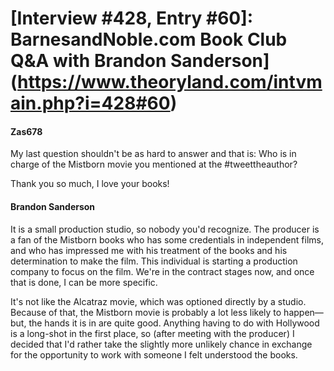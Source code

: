 # [Interview #428, Entry #60]: BarnesandNoble.com Book Club Q&A with Brandon Sanderson](https://www.theoryland.com/intvmain.php?i=428#60)

#### Zas678

My last question shouldn't be as hard to answer and that is: Who is in charge of the Mistborn movie you mentioned at the #tweettheauthor?

Thank you so much, I love your books!

#### Brandon Sanderson

It is a small production studio, so nobody you'd recognize. The producer is a fan of the Mistborn books who has some credentials in independent films, and who has impressed me with his treatment of the books and his determination to make the film. This individual is starting a production company to focus on the film. We're in the contract stages now, and once that is done, I can be more specific.

It's not like the Alcatraz movie, which was optioned directly by a studio. Because of that, the Mistborn movie is probably a lot less likely to happen—but, the hands it is in are quite good. Anything having to do with Hollywood is a long-shot in the first place, so (after meeting with the producer) I decided that I'd rather take the slightly more unlikely chance in exchange for the opportunity to work with someone I felt understood the books.

